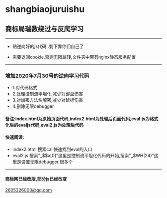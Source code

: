 # shangbiaojuruishu
## 商标局瑞数绕过与反爬学习
---

* 贴逆向好的js代码..剩下靠你们自己了

* 需要返回cookie,否则无限跳转,文件夹中带有nginx静态服务配置

---

### 增加2020年7月30号的逆向学习代码
* 1.对代码格式
* 2.处理控制流平坦化,减少对键盘伤害
* 3.对加密方法名解密,减少对鼠标伤害
* 4.删除无限debugger

#### 备注:index.html为原始页面代码,index2.html为处理后页面代码,eval.js为格式化后的evaljs代码,eval2.js为处理后代码

#### 快速阅读:
* index2.html 搜索call快速找到eval的入口
* eval2.js	搜索"_$$a[0]"这里是控制流平坦化代码的开始,搜索"_$WH(24)"这里是设置无限debugger,很多个

---

#### 商标网已经改版,部分js已经改变

2605326000@qq.com


